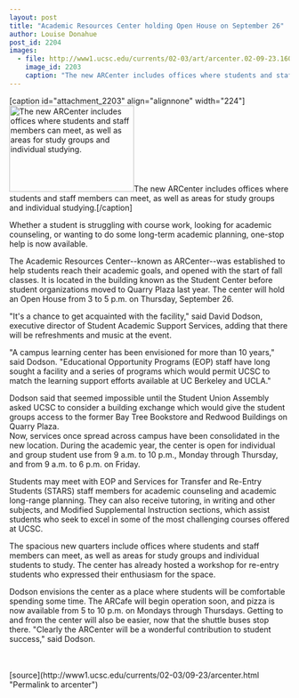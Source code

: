 ```yaml
---
layout: post
title: "Academic Resources Center holding Open House on September 26"
author: Louise Donahue
post_id: 2204
images:
  - file: http://www1.ucsc.edu/currents/02-03/art/arcenter.02-09-23.160.jpg
    image_id: 2203
    caption: "The new ARCenter includes offices where students and staff members can meet, as well as areas for study groups and individual studying."
---
```


[caption id="attachment_2203" align="alignnone" width="224"]<a href="http://localhost/mysite/wp-content/uploads/2002/09/arcenter.02-09-23.160.jpg"><img class="size-full wp-image-2203" src="http://localhost/mysite/wp-content/uploads/2002/09/arcenter.02-09-23.160.jpg" alt="The new ARCenter includes offices where students and staff members can meet, as well as areas for study groups and individual studying." width="224" height="155" /></a>The new ARCenter includes offices where students and staff members can meet, as well as areas for study groups and individual studying.[/caption]
<p>
  Whether a student is struggling with course work, looking for academic counseling, or wanting to do some long-term academic planning, one-stop help is now available.
</p>
<p>
  The Academic Resources Center--known as ARCenter--was established to help students reach their academic goals, and opened with the start of fall classes. It is located in the building known as the Student Center before student organizations moved to Quarry Plaza last year. The center will hold an Open House from 3 to 5 p.m. on Thursday, September 26.
</p>
<p>
  "It's a chance to get acquainted with the facility," said David Dodson, executive director of Student Academic Support Services, adding that there will be refreshments and music at the event.
</p>
<p>
  "A campus learning center has been envisioned for more than 10 years," said Dodson. "Educational Opportunity Programs (EOP) staff have long sought a facility and a series of programs which would permit UCSC to match the learning support efforts available at UC Berkeley and UCLA."
</p>
<p>
  Dodson said that seemed impossible until the Student Union Assembly asked UCSC to consider a building exchange which would give the student groups access to the former Bay Tree Bookstore and Redwood Buildings on Quarry Plaza.<br>
  Now, services once spread across campus have been consolidated in the new location. During the academic year, the center is open for individual and group student use from 9 a.m. to 10 p.m., Monday through Thursday, and from 9 a.m. to 6 p.m. on Friday.
</p>
<p>
  Students may meet with EOP and Services for Transfer and Re-Entry Students (STARS) staff members for academic counseling and academic long-range planning. They can also receive tutoring, in writing and other subjects, and Modified Supplemental Instruction sections, which assist students who seek to excel in some of the most challenging courses offered at UCSC.
</p>
<p>
  The spacious new quarters include offices where students and staff members can meet, as well as areas for study groups and individual students to study. The center has already hosted a workshop for re-entry students who expressed their enthusiasm for the space.
</p>
<p>
  Dodson envisions the center as a place where students will be comfortable spending some time. The ARCafe will begin operation soon, and pizza is now available from 5 to 10 p.m. on Mondays through Thursdays. Getting to and from the center will also be easier, now that the shuttle buses stop there. "Clearly the ARCenter will be a wonderful contribution to student success," said Dodson.<br>
  <br>
  <br>

</p>
<p>

</p>
[source](http://www1.ucsc.edu/currents/02-03/09-23/arcenter.html "Permalink to arcenter")
